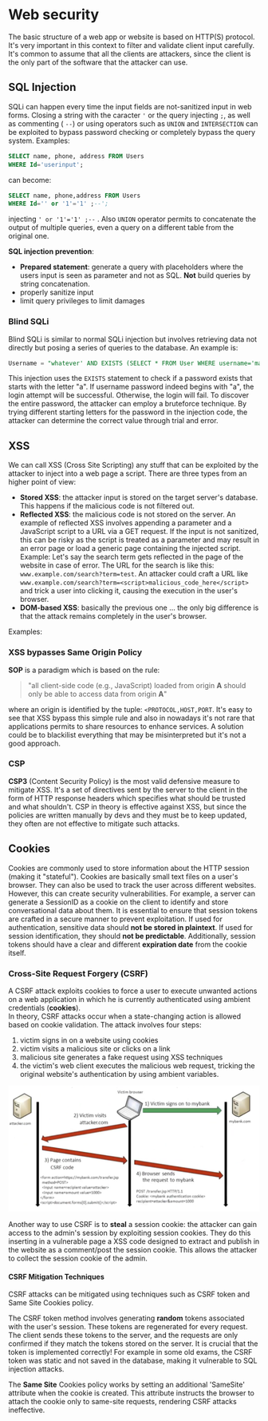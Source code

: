 
# Web security 

The basic structure of a web app or website is based on HTTP(S) protocol.  It's very important in this context to filter and validate client input carefully. It's common to assume that all the clients are attackers, since the client is the only part of the software that the attacker can use. 

## SQL Injection 

SQLi can happen every time the input fields are not-sanitized input in web forms. Closing a string with the caracter `'` or the query injecting `;`, as well as commenting ( `--`) or using operators such as `UNION` and `INTERSECTION` can be exploited to bypass password checking or completely bypass the query system. 
Examples: 

````sql
SELECT name, phone, address FROM Users
WHERE Id='userinput'; 
````

can become: 

````sql
SELECT name, phone,address FROM Users
WHERE Id='' or '1'='1' ;--';
````

injecting `' or '1'='1' ;--` . 
Also `UNION` operator permits to concatenate the output of multiple queries, even a query on a different table from the original one. 

**SQL injection prevention**:

- **Prepared statement**: generate a query with placeholders where the users input is seen as parameter and not as SQL. **Not** build queries by string concatenation.
- properly sanitize input
- limit query privileges to limit damages 

### Blind SQLi

Blind SQLi is similar to normal SQLi injection but involves retrieving data not directly but posing a series of queries to the database. An example is:

```sql 
Username = "whatever' AND EXISTS (SELECT * FROM User WHERE username='martino' AND password LIKE 'a%')"
```

This injection uses the `EXISTS` statement to check if a password exists that starts with the letter "a". If username password indeed begins with "a", the login attempt will be successful. Otherwise, the login will fail.
To discover the entire password, the attacker can employ a bruteforce technique. By trying different starting letters for the password in the injection code, the attacker can determine the correct value through trial and error.

## XSS

We can call XSS (Cross Site Scripting) any stuff that can be exploited by the attacker to inject into a web page a script. There are three types from an higher point of view:

- **Stored XSS**: the attacker input is stored on the target server's database. This happens if the malicious code is not filtered out. 
- **Reflected XSS**: the malicious code is not stored on the server. An example of reflected XSS involves appending a parameter and a JavaScript script to a URL via a GET request. If the input is not sanitized, this can be risky as the script is treated as a parameter and may result in an error page or load a generic page containing the injected script. Example: Let's say the search term gets reflected in the page of the website in case of error.  The URL for the search is like this: `www.example.com/search?term=test`. An attacker could craft a URL like `www.example.com/search?term=<script>malicious_code_here</script>` and trick a user into clicking it, causing the execution in the user's browser.
- **DOM-based XSS**: basically the previous one ... the only big difference is that the attack remains completely in the user's browser.

Examples: 


### XSS bypasses Same Origin Policy 

**SOP** is a paradigm which is based on the rule: 

> "all client-side code (e.g., JavaScript) loaded from origin **A** should only be able to access data from origin **A**"

where an origin is identified by the tuple: `<PROTOCOL,HOST,PORT`. It's easy to see that XSS bypass this simple rule and also in nowadays it's not rare that applications permits to share resources to enhance services. 
A solution could be to blackilist everything that may be misinterpreted but it's not a good approach. 

### CSP

**CSP3** (Content Security Policy) is the most valid defensive measure to mitigate XSS. It's a set of directives sent by the server to the client in the form of HTTP response headers which specifies what should be trusted and what shouldn't.
CSP in theory is effective against XSS, but since the policies are written manually by devs and they must be to keep updated, they often are not effective to mitigate such attacks. 

## Cookies

Cookies are commonly used to store information about the HTTP session (making it "stateful"). Cookies are basically small text files on a user's browser. They can also be used to track the user across different websites. However, this can create security vulnerabilities.
For example, a server can generate a SessionID as a cookie on the client to identify and store conversational data about them.
It is essential to ensure that session tokens are crafted in a secure manner to prevent exploitation. If used for authentication, sensitive data should **not be stored in plaintext**. If used for session identification, they should **not be predictable**. Additionally, session tokens should have a clear and different **expiration date** from the cookie itself.

### Cross-Site Request Forgery (CSRF)

A CSRF attack exploits cookies to force a user to execute unwanted actions on a web application in which he is currently authenticated using ambient credentials (**cookies**).  
In theory, CSRF attacks occur when a state-changing action is allowed based on cookie validation.
The attack involves four steps: 

1) victim signs in on a website using cookies 
2) victim visits a malicious site or clicks on a link
3) malicious site generates a fake request using XSS techniques
4) the victim's web client executes the malicious web request, tricking the original website's authentication by using ambient variables.


![](images/Pasted%20image%2020230622105038.png)

Another way to use CSRF is to **steal** a session cookie: the attacker can gain access to the admin's session by exploiting session cookies. They do this inserting in a vulnerable page a XSS code designed to extract and publish in the website as a comment/post the session cookie. This allows the attacker to collect the session cookie of the admin. 

#### CSRF Mitigation Techniques

CSRF attacks can be mitigated using techniques such as CSRF token and Same Site Cookies policy. 

The CSRF token method involves generating **random** tokens associated with the user's session. These tokens are regenerated for every request. The client sends these tokens to the server, and the requests are only confirmed if they match the tokens stored on the server. 
It is crucial that the token is implemented correctly! 
For example in some old exams, the CSRF token was static and not saved in the database, making it vulnerable to SQL injection attacks. 

The **Same Site** Cookies policy works by setting an additional 'SameSite' attribute when the cookie is created. This attribute instructs the browser to attach the cookie only to same-site requests, rendering CSRF attacks ineffective. 


